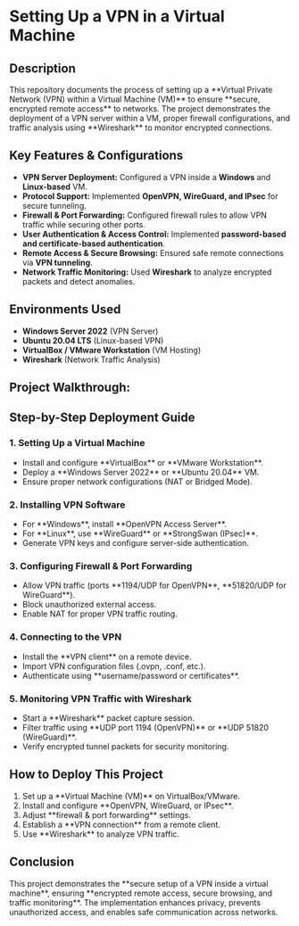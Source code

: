 <h1>Setting Up a VPN in a Virtual Machine</h1>

<h2>Description</h2>
This repository documents the process of setting up a **Virtual Private Network (VPN) within a Virtual Machine (VM)** to ensure **secure, encrypted remote access** to networks. The project demonstrates the deployment of a VPN server within a VM, proper firewall configurations, and traffic analysis using **Wireshark** to monitor encrypted connections.
<br />

<h2>Key Features & Configurations</h2>

- <b>VPN Server Deployment:</b> Configured a VPN inside a **Windows** and **Linux-based** VM.
- <b>Protocol Support:</b> Implemented **OpenVPN, WireGuard, and IPsec** for secure tunneling.
- <b>Firewall & Port Forwarding:</b> Configured firewall rules to allow VPN traffic while securing other ports.
- <b>User Authentication & Access Control:</b> Implemented **password-based and certificate-based authentication**.
- <b>Remote Access & Secure Browsing:</b> Ensured safe remote connections via **VPN tunneling**.
- <b>Network Traffic Monitoring:</b> Used **Wireshark** to analyze encrypted packets and detect anomalies.

<h2>Environments Used</h2>

- <b>Windows Server 2022</b> (VPN Server)
- <b>Ubuntu 20.04 LTS</b> (Linux-based VPN)
- <b>VirtualBox / VMware Workstation</b> (VM Hosting)
- <b>Wireshark</b> (Network Traffic Analysis)

<h2>Project Walkthrough:</h2>

<h2>Step-by-Step Deployment Guide</h2>

<h3>1. Setting Up a Virtual Machine</h3>
<ul>
    <li>Install and configure **VirtualBox** or **VMware Workstation**.</li>
    <li>Deploy a **Windows Server 2022** or **Ubuntu 20.04** VM.</li>
    <li>Ensure proper network configurations (NAT or Bridged Mode).</li>
</ul>

<h3>2. Installing VPN Software</h3>
<ul>
    <li>For **Windows**, install **OpenVPN Access Server**.</li>
    <li>For **Linux**, use **WireGuard** or **StrongSwan (IPsec)**.</li>
    <li>Generate VPN keys and configure server-side authentication.</li>
</ul>

<h3>3. Configuring Firewall & Port Forwarding</h3>
<ul>
    <li>Allow VPN traffic (ports **1194/UDP for OpenVPN**, **51820/UDP for WireGuard**).</li>
    <li>Block unauthorized external access.</li>
    <li>Enable NAT for proper VPN traffic routing.</li>
</ul>

<h3>4. Connecting to the VPN</h3>
<ul>
    <li>Install the **VPN client** on a remote device.</li>
    <li>Import VPN configuration files (.ovpn, .conf, etc.).</li>
    <li>Authenticate using **username/password or certificates**.</li>
</ul>

<h3>5. Monitoring VPN Traffic with Wireshark</h3>
<ul>
    <li>Start a **Wireshark** packet capture session.</li>
    <li>Filter traffic using **UDP port 1194 (OpenVPN)** or **UDP 51820 (WireGuard)**.</li>
    <li>Verify encrypted tunnel packets for security monitoring.</li>
</ul>

<h2>How to Deploy This Project</h2>
<ol>
    <li>Set up a **Virtual Machine (VM)** on VirtualBox/VMware.</li>
    <li>Install and configure **OpenVPN, WireGuard, or IPsec**.</li>
    <li>Adjust **firewall & port forwarding** settings.</li>
    <li>Establish a **VPN connection** from a remote client.</li>
    <li>Use **Wireshark** to analyze VPN traffic.</li>
</ol>

<h2>Conclusion</h2>
This project demonstrates the **secure setup of a VPN inside a virtual machine**, ensuring **encrypted remote access, secure browsing, and traffic monitoring**. The implementation enhances privacy, prevents unauthorized access, and enables safe communication across networks.

<!--
```diff
- text in red
+ text in green
! text in orange
# text in gray
@@ text in purple (and bold)@@
